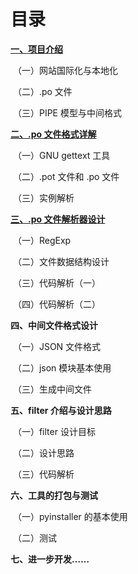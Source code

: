 # 目录

**[一、项目介绍](项目介绍.md)**

​	（一）网站国际化与本地化

​	（二）.po 文件

​	（三）PIPE 模型与中间格式

**[二、.po 文件格式详解](po文件格式详解.md)**

​	（一）GNU gettext 工具

​	（二）.pot 文件和 .po 文件

​	（三）实例解析

**[三、.po 文件解析器设计](po文件解析器设计)**

​	（一）RegExp

​	（二）文件数据结构设计

​	（三）代码解析（一）

​	（四）代码解析（二）

**四、中间文件格式设计**

​	（一）JSON 文件格式

​	（二）json 模块基本使用

​	（三）生成中间文件

**五、filter 介绍与设计思路**

​	（一）filter 设计目标

​	（二）设计思路

​	（三）代码解析

**六、工具的打包与测试**

​	（一）pyinstaller 的基本使用

​	（二）测试

**七、进一步开发……**

